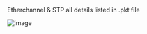 Etherchannel & STP
all details listed in .pkt file

![image](https://github.com/AdamLnenicka/stp-eth/assets/70570107/2dbc2bb7-3b94-4579-bd23-6b3c678ffcb6)
